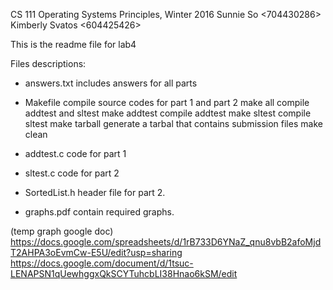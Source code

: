 CS 111 Operating Systems Principles, Winter 2016
Sunnie So <704430286>
Kimberly Svatos <604425426>

This is the readme file for lab4

Files descriptions:

* answers.txt 	includes answers for all parts
* Makefile 		compile source codes for part 1 and part 2 
				make all		compile addtest and sltest
				make addtest	compile addtest
				make sltest		compile sltest
				make tarball	generate a tarbal that contains submission files
				make clean

* addtest.c 	code for part 1
* sltest.c 		code for part 2
* SortedList.h 	header file for part 2. 
* graphs.pdf 	contain required graphs.

(temp graph google doc)
https://docs.google.com/spreadsheets/d/1rB733D6YNaZ_qnu8vbB2afoMjdT2AHPA3oEvmCw-E5U/edit?usp=sharing
https://docs.google.com/document/d/1tsuc-LENAPSN1qUewhggxQkSCYTuhcbLI38Hnao6kSM/edit